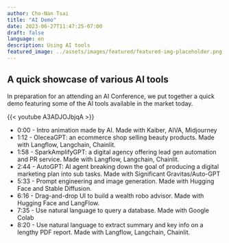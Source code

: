 ```yaml
---
author: Cho-Nan Tsai
title: "AI Demo"
date: 2023-06-27T11:47:25-07:00
draft: false
language: en
description: Using AI tools
featured_image: ../assets/images/featured/featured-img-placeholder.png
---
```


## A quick showcase of various AI tools ##

In preparation for an attending an AI Conference, we put together a quick demo featuring some of the AI tools available in the market today.

{{< youtube A3ADJOJbjqA >}}

- 0:00 - Intro animation made by AI. Made with Kaiber, AIVA, Midjourney
- 1:12 - OleceaGPT: an ecommerce shop selling beauty products. Made with Langflow, Langchain, Chainlit.
- 1:58 - SparkAmplifyGPT: a digital agency offering lead gen automation and PR service. Made with Langflow, Langchain, Chainlit.
- 2:44 - AutoGPT: AI agent breaking down the goal of producing a digital marketing plan into sub tasks. Made with Significant Gravitas/Auto-GPT
- 5:33 - Prompt engineering and image generation. Made with Hugging Face and Stable Diffusion.
- 6:16 - Drag-and-drop UI to build a wealth robo advisor. Made with Hugging Face and LangFlow.
- 7:35 - Use natural language to query a database. Made with Google Colab
- 8:20 - Use natural language to extract summary and key info on a lengthy PDF report. Made with Langflow, Langchain, Chainlit.


